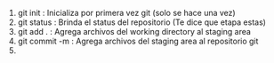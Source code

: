 1. git init : Inicializa por primera vez git (solo se hace una vez)
2. git status : Brinda el status del repositorio (Te dice que etapa estas)
3. git add . : Agrega archivos del working directory al staging area
4. git commit -m : Agrega archivos del staging area al repositorio git
5. 